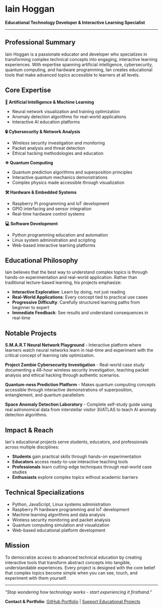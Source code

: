 # Iain Hoggan
**Educational Technology Developer & Interactive Learning Specialist**

---

## Professional Summary

Iain Hoggan is a passionate educator and developer who specializes in transforming complex technical concepts into engaging, interactive learning experiences. With expertise spanning artificial intelligence, cybersecurity, quantum computing, and hardware programming, Ian creates educational tools that make advanced topics accessible to learners at all levels.

## Core Expertise

**🤖 Artificial Intelligence & Machine Learning**
- Neural network visualization and training optimization
- Anomaly detection algorithms for real-world applications
- Interactive AI education platforms

**🔒 Cybersecurity & Network Analysis**
- Wireless security investigation and monitoring
- Packet analysis and threat detection
- Ethical hacking methodologies and education

**⚛️ Quantum Computing**
- Quantum prediction algorithms and superposition principles
- Interactive quantum mechanics demonstrations
- Complex physics made accessible through visualization

**🛠️ Hardware & Embedded Systems**
- Raspberry Pi programming and IoT development
- GPIO interfacing and sensor integration
- Real-time hardware control systems

**💻 Software Development**
- Python programming education and automation
- Linux system administration and scripting
- Web-based interactive learning platforms

## Educational Philosophy

Iain believes that the best way to understand complex topics is through hands-on experimentation and real-world application. Rather than traditional lecture-based learning, his projects emphasize:

- **Interactive Exploration**: Learn by doing, not just reading
- **Real-World Applications**: Every concept tied to practical use cases
- **Progressive Difficulty**: Carefully structured learning paths from beginner to expert
- **Immediate Feedback**: See results and understand consequences in real-time

## Notable Projects

**S.M.A.R.T Neural Network Playground** - Interactive platform where learners watch neural networks learn in real-time and experiment with the critical concept of learning rate optimization.

**Project Zombie Cybersecurity Investigation** - Real-world case study documenting a 48-hour wireless security investigation, teaching packet analysis and ethical hacking through authentic scenarios.

**Quantum-ness Prediction Platform** - Makes quantum computing concepts accessible through interactive demonstrations of superposition, entanglement, and quantum parallelism.

**Space Anomaly Detection Laboratory** - Complete self-study guide using real astronomical data from interstellar visitor 3I/ATLAS to teach AI anomaly detection algorithms.

## Impact & Reach

Ian's educational projects serve students, educators, and professionals across multiple disciplines:

- **Students** gain practical skills through hands-on experimentation
- **Educators** access ready-to-use interactive teaching tools
- **Professionals** learn cutting-edge techniques through real-world case studies
- **Enthusiasts** explore complex topics without academic barriers

## Technical Specializations

- Python, JavaScript, Linux systems administration
- Raspberry Pi hardware programming and IoT development
- Machine learning algorithms and data analysis
- Wireless security monitoring and packet analysis
- Quantum computing simulation and visualization
- Web-based educational platform development

## Mission

To democratize access to advanced technical education by creating interactive tools that transform abstract concepts into tangible, understandable experiences. Every project is designed with the core belief that complex topics become simple when you can see, touch, and experiment with them yourself.

---

*"Stop wondering how technology works - start experiencing it firsthand."*

**Contact & Portfolio**: [GitHub Portfolio](https://ihoggan.github.io/ihoggan-portfolio/) | [Support Educational Projects](https://github.com/sponsors/ihoggan)

